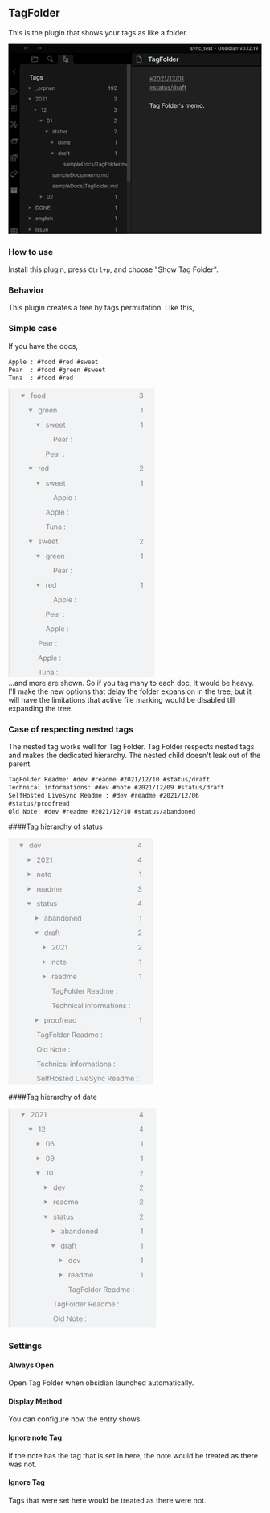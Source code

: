 ## TagFolder

This is the plugin that shows your tags as like a folder.

![screenshot](images/screenshot.png)

### How to use

Install this plugin, press `Ctrl+p`, and choose "Show Tag Folder".

### Behavior

This plugin creates a tree by tags permutation.
Like this,
### Simple case

If you have the docs,
```
Apple : #food #red #sweet
Pear  : #food #green #sweet
Tuna  : #food #red
```
![](./images/simplecase.png)  
...and more are shown.
So if you tag many to each doc, It would be heavy.
I'll make the new options that delay the folder expansion in the tree, but it will have the limitations that active file marking would be disabled till expanding the tree.

### Case of respecting nested tags

The nested tag works well for Tag Folder.
Tag Folder respects nested tags and makes the dedicated hierarchy. The nested child doesn't leak out of the parent.

```
TagFolder Readme: #dev #readme #2021/12/10 #status/draft
Technical informations: #dev #note #2021/12/09 #status/draft
SelfHosted LiveSync Readme : #dev #readme #2021/12/06 #status/proofread
Old Note: #dev #readme #2021/12/10 #status/abandoned
```
####Tag hierarchy of status

![](./images/respect-nestedtag-1.png)

####Tag hierarchy of date

![](./images/respect-nestedtag-2.png)
### Settings

#### Always Open

Open Tag Folder when obsidian launched automatically.

#### Display Method

You can configure how the entry shows.

#### Ignore note Tag

If the note has the tag that is set in here, the note would be treated as there was not.

#### Ignore Tag

Tags that were set here would be treated as there were not.